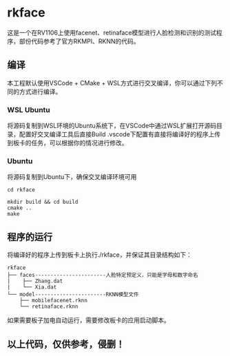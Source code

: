 # rkface
这是一个在RV1106上使用facenet、retinaface模型进行人脸检测和识别的测试程序，部份代码参考了官方RKMPI、RKNN的代码。

## 编译
本工程默认使用VSCode + CMake + WSL方式进行交叉编译，你可以通过下列不同的方式进行编译。

### WSL Ubuntu
将源码复制到WSL环境的Ubuntu系统下，在VSCode中通过WSL扩展打开源码目录，配置好交叉编译工具后直接Build
.vscode下配置有直接将编译好的程序上传到板卡的任务，可以根据你的情况进行修改。

### Ubuntu
将源码复制到Ubuntu下，确保交叉编译环境可用
```
cd rkface

mkdir build && cd build
cmake ..
make 
```

## 程序的运行
将编译好的程序上传到板卡上执行./rkface，并保证其目录结构如下：

```
rkface
├── faces-----------------------人脸特定预定义，只能是字母和数字命名
|    ├── Zhang.dat
|    └── Xia.dat
└── model-----------------------RKNN模型文件 
    ├── mobilefacenet.rknn
    └── retinaface.rknn
```

如果需要板子加电自动运行，需要修改板卡的应用启动脚本。

## 以上代码，仅供参考，侵删！ 